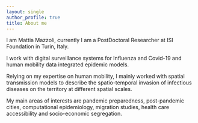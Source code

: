```yaml
---
layout: single
author_profile: true
title: About me
---
```




I am Mattia Mazzoli, currently I am a PostDoctoral Researcher at ISI Foundation in Turin, Italy.

I work with digital surveillance systems for Influenza and Covid-19 and human mobility data integrated epidemic models.

Relying on my expertise on human mobility, I mainly worked with spatial transmission models to describe the spatio-temporal invasion of infectious diseases on the territory at different spatial scales.

My main areas of interests are pandemic preparedness, post-pandemic cities, computational epidemiology, migration studies, health care accessibility and socio-economic segregation.

